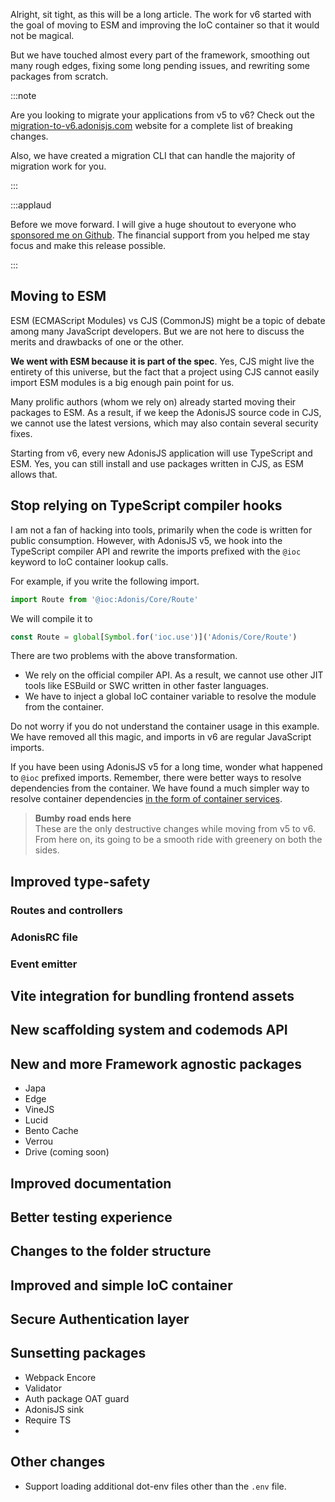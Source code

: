 Alright, sit tight, as this will be a long article. The work for v6 started with the goal of moving to ESM and improving the IoC container so that it would not be magical.

But we have touched almost every part of the framework, smoothing out many rough edges, fixing some long pending issues, and rewriting some packages from scratch. 



:::note

Are you looking to migrate your applications from v5 to v6? Check out the [migration-to-v6.adonisjs.com]() website for a complete list of breaking changes.

Also, we have created a migration CLI that can handle the majority of migration work for you.

:::


:::applaud

Before we move forward. I will give a huge shoutout to everyone who [sponsored me on Github](http://github.com/sponsors/thetutlage). The financial support from you helped me stay focus and make this release possible.

:::

## Moving to ESM

ESM (ECMAScript Modules) vs CJS (CommonJS) might be a topic of debate among many JavaScript developers. But we are not here to discuss the merits and drawbacks of one or the other.

**We went with ESM because it is part of the spec**. Yes, CJS might live the entirety of this universe, but the fact that a project using CJS cannot easily import ESM modules is a big enough pain point for us.

Many prolific authors (whom we rely on) already started moving their packages to ESM. As a result, if we keep the AdonisJS source code in CJS, we cannot use the latest versions, which may also contain several security fixes.

Starting from v6, every new AdonisJS application will use TypeScript and ESM. Yes, you can still install and use packages written in CJS, as ESM allows that.

## Stop relying on TypeScript compiler hooks

I am not a fan of hacking into tools, primarily when the code is written for public consumption. However, with AdonisJS v5, we hook into the TypeScript compiler API and rewrite the imports prefixed with the `@ioc` keyword to IoC container lookup calls.

For example, if you write the following import.

```ts
import Route from '@ioc:Adonis/Core/Route'
```

We will compile it to 

```ts
const Route = global[Symbol.for('ioc.use')]('Adonis/Core/Route')
```

There are two problems with the above transformation.

- We rely on the official compiler API. As a result, we cannot use other JIT tools like ESBuild or SWC written in other faster languages.
- We have to inject a global IoC container variable to resolve the module from the container.

Do not worry if you do not understand the container usage in this example. We have removed all this magic, and imports in v6 are regular JavaScript imports.

If you have been using AdonisJS v5 for a long time, wonder what happened to `@ioc` prefixed imports. Remember, there were better ways to resolve dependencies from the container. We have found a much simpler way to resolve container dependencies [in the form of container services](https://docs.adonisjs.com/guides/fundamentals/container-services).

> **Bumby road ends here**\
> These are the only destructive changes while moving from v5 to v6. From here on, its going to be a smooth ride with greenery on both the sides.

## Improved type-safety



### Routes and controllers

### AdonisRC file

### Event emitter

## Vite integration for bundling frontend assets

## New scaffolding system and codemods API

## New and more Framework agnostic packages

- Japa
- Edge
- VineJS
- Lucid
- Bento Cache
- Verrou
- Drive (coming soon)

## Improved documentation

## Better testing experience

## Changes to the folder structure

## Improved and simple IoC container

## Secure Authentication layer

## Sunsetting packages

- Webpack Encore
- Validator
- Auth package OAT guard
- AdonisJS sink
- Require TS
- 

## Other changes

- Support loading additional dot-env files other than the `.env` file.
